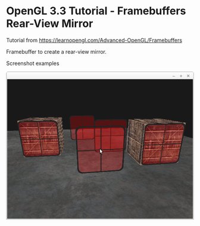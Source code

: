 # OpenGL 3.3 Tutorial - Framebuffers Rear-View Mirror

Tutorial from https://learnopengl.com/Advanced-OpenGL/Framebuffers

Framebuffer to create a rear-view mirror.

Screenshot examples 

![alt text](https://github.com/tapin13/openGL-3-3-examples/blob/master/tutorialXVIII0_framebuffer/Screenshot.png)


